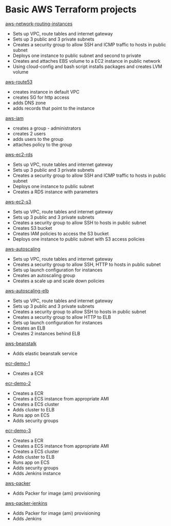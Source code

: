 # Basic AWS Terraform projects

[aws-network-routing-instances](https://github.com/lestex/terraform-aws/tree/master/01%20-%20aws-network-routing-instances)

- Sets up VPC, route tables and internet gateway
- Sets up 3 public and 3 private subnets
- Creates a security group to allow SSH and ICMP traffic to hosts in public subnet
- Deploys one instance to public subnet and second to private
- Creates and attaches EBS volume to a EC2 instance in public network
- Using cloud-config and bash script installs packages and creates LVM volume

[aws-route53](https://github.com/lestex/terraform-aws/tree/master/02%20-%20aws-route53)

- creates instance in default VPC
- creates SG for http access
- adds DNS zone
- adds records that point to the instance

[aws-iam](https://github.com/lestex/terraform-aws/tree/master/03%20-%20aws-iam)

- creates a group - administrators
- creates 2 users
- adds users to the group
- attaches policy to the group

[aws-ec2-rds](https://github.com/lestex/terraform-aws/tree/master/04%20-aws-ec2-rds)

- Sets up VPC, route tables and internet gateway
- Sets up 3 public and 3 private subnets
- Creates a security group to allow SSH and ICMP traffic to hosts in public subnet
- Deploys one instance to public subnet
- Creates a RDS instance with parameters

[aws-ec2-s3](https://github.com/lestex/terraform-aws/tree/master/05%20-%20aws-ec2-s3)

- Sets up VPC, route tables and internet gateway
- Sets up 3 public and 3 private subnets
- Creates a security group to allow SSH to hosts in public subnet
- Creates S3 bucket
- Creates IAM policies to access the S3 bucket
- Deploys one instance to public subnet with S3 access policies


[aws-autoscaling](https://github.com/lestex/terraform-aws/tree/master/06%20-%20aws-autoscaling)

- Sets up VPC, route tables and internet gateway
- Creates a security group to allow SSH, HTTP to hosts in public 
subnet
- Sets up launch configuration for instances
- Creates an autoscaling group
- Creates a scale up and scale down policies

[aws-autoscaling-elb](https://github.com/lestex/terraform-aws/tree/master/07%20-%20aws-autoscaling-elb)

- Sets up VPC, route tables and internet gateway
- Sets up 3 public and 3 private subnets
- Creates a security group to allow SSH to hosts in public subnet
- Creates a security group to allow HTTP to ELB
- Sets up launch configuration for instances
- Creates an ELB
- Creates 2 instances behind ELB

[aws-beanstalk](https://github.com/lestex/terraform-aws/tree/master/08%20-%20aws-beanstalk)

- Adds elastic beanstalk service

[ecr-demo-1](https://github.com/lestex/terraform-aws/tree/master/09%20-%20ecr-demo-1)

- Creates a ECR

[ecr-demo-2](https://github.com/lestex/terraform-aws/tree/master/10%20-%20ecr-demo-2)

- Creates a ECR
- Creates a ECS instance from appropriate AMI
- Creates a ECS cluster
- Adds cluster to ELB
- Runs app on ECS
- Adds security groups

[ecr-demo-3](https://github.com/lestex/terraform-aws/tree/master/11%20-%20ecr-demo-3)

- Creates a ECR
- Creates a ECS instance from appropriate AMI
- Creates a ECS cluster
- Adds cluster to ELB
- Runs app on ECS
- Adds security groups
- Adds Jenkins instance

[aws-packer](https://github.com/lestex/terraform-aws/tree/master/12%20-%20aws-packer)

- Adds Packer for image (ami) provisioning

[aws-packer-jenkins](https://github.com/lestex/terraform-aws/tree/master/13%20-%20aws-packer-jenkins)

- Adds Packer for image (ami) provisioning
- Adds Jenkins